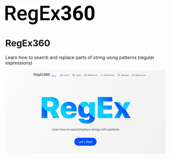 ![RegEx360](static/logo.png)

# RegEx360

Learn how to search and replace parts of string using patterns (regular expressions)

![RegEx360 UI](static/ui.png)
